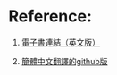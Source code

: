 # Reference:
1. [電子書連結（英文版）](https://github.com/Avinash987/Coding/blob/master/Cracking-the-Coding-Interview-6th-Edition-189-Programming-Questions-and-Solutions.pdf)

2. [簡體中文翻譯的github版](https://github.com/F8F-1BearCat/CtCI-6th-Edition-CN)


